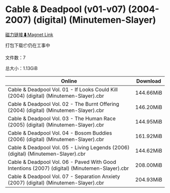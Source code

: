 # Cable & Deadpool (v01-v07) (2004-2007) (digital) (Minutemen-Slayer)

[磁力链接⬇Magnet Link](magnet:?xt=urn:btih:277f2244184f5741f939390fe94271b2b5199c66&dn=Cable%20%26%20Deadpool%20%28v01-v07%29%20%282004-2007%29%20%28digital%29%20%28Minutemen-Slayer%29)

打包下载📦仍在工事中

文件数：7

总大小：1.13GiB

Online | Download
--- | ---
Cable & Deadpool Vol. 01 - If Looks Could Kill (2004) (digital) (Minutemen-Slayer).cbr | 144.66MiB
Cable & Deadpool Vol. 02 - The Burnt Offering (2004) (digital) (Minutemen-Slayer).cbr | 146.20MiB
Cable & Deadpool Vol. 03 - The Human Race (2005) (digital) (Minutemen-Slayer).cbr | 144.95MiB
Cable & Deadpool Vol. 04 - Bosom Buddies (2006) (digital) (Minutemen-Slayer).cbr | 161.92MiB
Cable & Deadpool Vol. 05 - Living Legends (2006) (digital) (Minutemen-Slayer).cbr | 144.62MiB
Cable & Deadpool Vol. 06 - Paved With Good Intentions (2007) (digital) (Minutemen-Slayer).cbr | 208.00MiB
Cable & Deadpool Vol. 07 - Separation Anxiety (2007) (digital) (Minutemen-Slayer).cbr | 204.93MiB